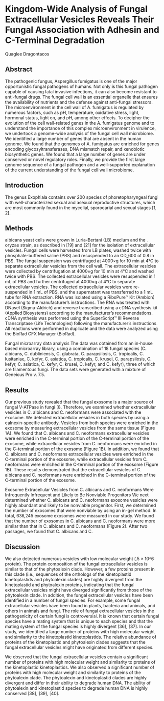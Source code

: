 # Kingdom-Wide Analysis of Fungal Extracellular Vesicles Reveals Their Fungal Association with Adhesin and C-Terminal Degradation
Quaglee Dragontacos


## Abstract
The pathogenic fungus, Aspergillus fumigatus is one of the major opportunistic fungal pathogens of humans. Not only is this fungal pathogen capable of causing fatal invasive infections, it can also become resistant to anti-fungal drugs. The fungal cell wall is an essential organelle that ensures the availability of nutrients and the defense against anti-fungal stressors. The microenvironment in the cell wall of A. fumigatus is regulated by numerous factors, such as pH, temperature, oxidative stress, light, hormonal status, light on, and pH, among other effects. To decipher the evolution of the cell wall-related genes in the A. fumigatus genome and to understand the importance of this complex microenvironment in virulence, we undertook a genome-wide analysis of the fungal cell wall microbiome. We identified a large number of genes that are absent in the human genome. We found that the genomes of A. fumigatus are enriched for genes encoding glycosyltransferases, DNA mismatch repair, and xenobiotic biosynthetic genes. We found that a large number of genes are under conserved or novel regulatory roles. Finally, we provide the first large genome sequence of a fungal pathogen and a well-supported explanation of the current understanding of the fungal cell wall microbiome.


## Introduction
The genus Exophiala contains over 200 species of phoretopharyngeal fungi with well-characterized sexual and asexual reproductive structures, which are most commonly found in the mycelial, sporocarial and sexual stages [1, 2].


## Methods
albicans yeast cells were grown in Luria-Bertani (LB) medium and the . oryzae strain, as described in [19] and [21] for the isolation of extracellular vesicles. Fungal cells were harvested from LB plates, washed twice with phosphate-buffered saline (PBS) and resuspended to an OD_600 of 0.8 in PBS. The fungal suspension was centrifuged at 4000×g for 10 min at 4°C to separate extracellular vesicles from the cell wall. The extracellular vesicles were collected by centrifugation at 4000×g for 10 min at 4°C and washed twice with PBS. The collected extracellular vesicles were resuspended in 1 mL of PBS and further centrifuged at 4000×g at 4°C to separate extracellular vesicles. The collected extracellular vesicles were re-suspended in 1 mL of PBS, and the supernatant was transferred to a 1 mL tube for RNA extraction. RNA was isolated using a RiboPure™ Kit (Ambion) according to the manufacturer’s instructions. The RNA was treated with DNaseI (Sigma-Aldrich) and reverse transcribed using a cDNA synthesis kit (Applied Biosystems) according to the manufacturer’s recommendations. cDNA synthesis was performed using the SuperScript™ III Reverse Transcriptase (Life Technologies) following the manufacturer’s instructions. All reactions were performed in duplicate and the data were analyzed using the BioRad CFX Manager (BioRad).

Fungal microarray data analysis
The data was obtained from an in-house based microarray library, using a combination of 18 fungal species (C. albicans, C. dubliniensis, C. glabrata, C. parapsilosis, C. tropicalis, C. lusitaniae, C. kefyr, C. asiatica, C. tropicalis, C. krusei, C. parapsilosis, C. kefyr, C. asiatica, C. kefyr, C. krusei, C. kefyr, and C. kefyr), three of which are filamentous fungi. The data sets were generated with a mixture of Geneious Pro v. 7.5.


## Results
Our previous study revealed that the fungal exosome is a major source of fungal V-ATPase in fungi [8. Therefore, we examined whether extracellular vesicles in C. albicans and C. neoformans were associated with the exosome. We detected extracellular vesicles in both species by using a calnexin-specific antibody. Vesicles from both species were enriched in the exosome by measuring extracellular vesicles from the same tissue (Figure 1A). We found that C. albicans and C. neoformans extracellular vesicles were enriched in the C-terminal portion of the C-terminal portion of the exosome, while extracellular vesicles from C. neoformans were enriched in the C-terminal portion of the exosome (Figure 1B). In addition, we found that C. albicans and C. neoformans extracellular vesicles were enriched in the C-terminal portion of the exosome, while extracellular vesicles from C. neoformans were enriched in the C-terminal portion of the exosome (Figure 1B). These results demonstrated that the extracellular vesicles of C. albicans and C. neoformans were enriched in the C-terminal portion of the C-terminal portion of the exosome.

Exosome Extracellular Vesicles from C. albicans and C. neoformans Were Infrequently Infrequent and Likely to Be Nonviable Progenitors
We next determined whether C. albicans and C. neoformans exosome vesicles were highly abundant and likely to be nonviable progenitor. First, we determined the number of exosomes that were nonviable by using an in-gel method. In total, 636,245 exosome exosomes were measured in our study. We found that the number of exosomes in C. albicans and C. neoformans were more similar than that in C. albicans and C. neoformans (Figure 2). After two passages, we found that C. albicans and C.


## Discussion
We also detected numerous vesicles with low molecular weight (.5 × 10^6 protein). The protein composition of the fungal extracellular vesicles is similar to that of the phytoalexin clade. However, a few proteins present in this clade (i.e., sequences of the orthologs of the kinetoplastid kinetoplastids and phytoalexin clades) are highly divergent from the kinetoplastid and phytoalexin proteins, indicating that the fungal extracellular vesicles might have diverged significantly from those of the phytoalexin clade. In addition, the fungal extracellular vesicles have been identified in a number of fungal species. For example, some fungal extracellular vesicles have been found in plants, bacteria and animals, and others in animals and fungi. The role of fungal extracellular vesicles in the pathogenicity of certain fungi is controversial. It is known that certain fungal species have a mating system that is unique to each species and that the mating system of the fungal species is highly divergent [36], [37]. In our study, we identified a large number of proteins with high molecular weight and similarity to the kinetoplastid kinetoplastids. The relative abundance of proteins of the kinetoplastid and phytoalexin clades suggests that the fungal extracellular vesicles might have originated from different species.

We observed that the fungal extracellular vesicles contain a significant number of proteins with high molecular weight and similarity to proteins of the kinetoplastid kinetoplastids. We also observed a significant number of proteins with high molecular weight and similarity to proteins of the phytoalexin clade. The phytoalexin and kinetoplastid clades are highly divergent and differ in their ability to degrade human DNA. The ability of phytoalexin and kinetoplastid species to degrade human DNA is highly conserved [38], [39], [40].
